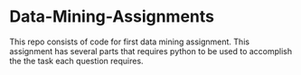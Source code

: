 # Data-Mining-Assignments
This repo consists of code for first data mining assignment. This assignment has several parts that requires python to be used to accomplish the the task each question requires. 

